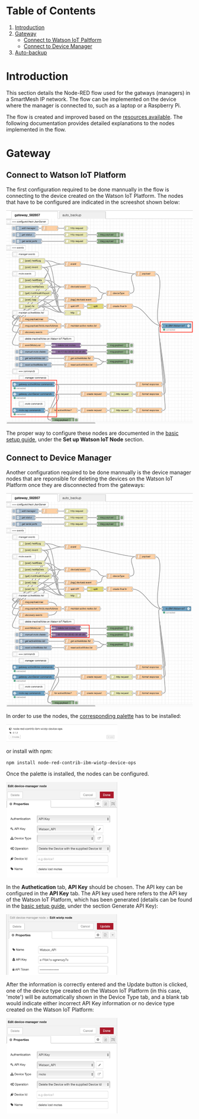 Table of Contents
=================
1. [Introduction](#introduction)
1. [Gateway](#gateway)
    * [Connect to Watson IoT Paltform](#connect-to-watson-iot-platform)
    * [Connect to Device Manager](#connect-to-device-manager)
1. [Auto-backup](#auto-backup)

# Introduction #

This section details the Node-RED flow used for the gatways (managers) in a SmartMesh IP network. The flow can be implemented on the device where the manager is connected to, such as a laptop or a Raspberry Pi.

The flow is created and improved based on the [resources available](https://github.com/twatteyne/smartmesh-bluemix/tree/master/01-gateway). The following documentation provides detailed explanations to the nodes implemented in the flow.

# Gateway #

## Connect to Watson IoT Platform ##

The first configuration required to be done mannually in the flow is connecting to the device created on the Watson IoT Platform. The nodes that have to be configured are indicated in the screeshot shown below:

![](images/gateway-connect.png)

The proper way to configure these nodes are documented in the [basic setup guide](../Basic-Setup-Guide/README.md), under the __Set up Watson IoT Node__ section.

## Connect to Device Manager ##

Another configuration required to be done mannually is the device manager nodes that are reponsible for deleting the devices on the Watson IoT Platform once they are disconnected from the gateways:

![](images/gateway-device-manager.png)

In order to use the nodes, the [corresponding palette](https://flows.nodered.org/node/node-red-contrib-ibm-wiotp-device-ops) has to be installed:

<img src="images/device-manager-palette.png" width="300">

or install with npm:
```
npm install node-red-contrib-ibm-wiotp-device-ops
```
Once the palette is installed, the nodes can be configured.

<img src="images/device-manager-config.png" width="300">

In the __Authetication__ tab, __API Key__ should be chosen. The API key can be configured in the __API Key__ tab. The API key used here refers to the API key of the Watson IoT Platform, which has been generated (details can be found in the [basic setup guide](../Basic-Setup-Guide/README.md), under the section Generate API Key):

<img src="images/device-manager-API.png" width="300">

After the information is correctly entered and the Update button is clicked, one of the device type created on the Watson IoT Platform (in this case, 'mote') will be automatically shown in the Device Type tab, and a blank tab would indicate either incorrect API Key information or no device type created on the Watson IoT Platform:

<img src="images/device-manager-configed.png" width="300">
